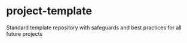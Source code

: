# project-template
Standard template repository with safeguards and best practices for all future projects
